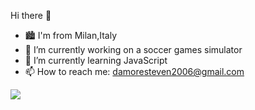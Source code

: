 Hi there 👋


- 🏙 I'm from Milan,Italy
- 🔭 I’m currently working on a soccer games simulator
- 🌱 I’m currently learning JavaScript
- 📫 How to reach me: damoresteven2006@gmail.com

<img src="https://github-readme-stats.vercel.app/api?username=TheSteven2006&count_private=true&theme=radical&show_icons=true" />
